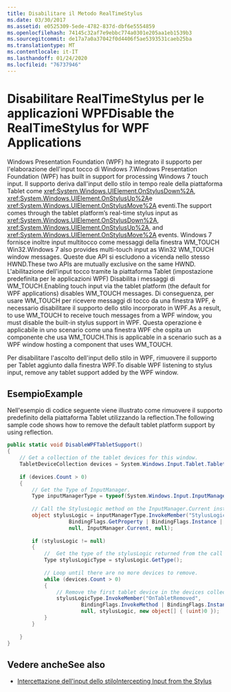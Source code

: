 ```yaml
---
title: Disabilitare il Metodo RealTimeStylus
ms.date: 03/30/2017
ms.assetid: e0525309-5ede-4782-837d-dbf6e5554859
ms.openlocfilehash: 74145c32af7e9ebbc774a0301e205aa1eb1539b3
ms.sourcegitcommit: de17a7a0a37042f0d4406f5ae5393531caeb25ba
ms.translationtype: MT
ms.contentlocale: it-IT
ms.lasthandoff: 01/24/2020
ms.locfileid: "76737946"
---
```

# <a name="disable-the-realtimestylus-for-wpf-applications"></a><span data-ttu-id="1310e-102">Disabilitare RealTimeStylus per le applicazioni WPF</span><span class="sxs-lookup"><span data-stu-id="1310e-102">Disable the RealTimeStylus for WPF Applications</span></span>

<span data-ttu-id="1310e-103">Windows Presentation Foundation (WPF) ha integrato il supporto per l'elaborazione dell'input tocco di Windows 7.</span><span class="sxs-lookup"><span data-stu-id="1310e-103">Windows Presentation Foundation (WPF) has built in support for processing Windows 7 touch input.</span></span> <span data-ttu-id="1310e-104">Il supporto deriva dall'input dello stilo in tempo reale della piattaforma Tablet come <xref:System.Windows.UIElement.OnStylusDown%2A>, <xref:System.Windows.UIElement.OnStylusUp%2A>e <xref:System.Windows.UIElement.OnStylusMove%2A> eventi.</span><span class="sxs-lookup"><span data-stu-id="1310e-104">The support comes through the tablet platform’s real-time stylus input as <xref:System.Windows.UIElement.OnStylusDown%2A>, <xref:System.Windows.UIElement.OnStylusUp%2A>, and <xref:System.Windows.UIElement.OnStylusMove%2A> events.</span></span> <span data-ttu-id="1310e-105">Windows 7 fornisce inoltre input multitocco come messaggi della finestra WM_TOUCH Win32.</span><span class="sxs-lookup"><span data-stu-id="1310e-105">Windows 7 also provides multi-touch input as Win32 WM_TOUCH window messages.</span></span> <span data-ttu-id="1310e-106">Queste due API si escludono a vicenda nello stesso HWND.</span><span class="sxs-lookup"><span data-stu-id="1310e-106">These two APIs are mutually exclusive on the same HWND.</span></span> <span data-ttu-id="1310e-107">L'abilitazione dell'input tocco tramite la piattaforma Tablet (impostazione predefinita per le applicazioni WPF) Disabilita i messaggi di WM_TOUCH.</span><span class="sxs-lookup"><span data-stu-id="1310e-107">Enabling touch input via the tablet platform (the default for WPF applications) disables WM_TOUCH messages.</span></span> <span data-ttu-id="1310e-108">Di conseguenza, per usare WM_TOUCH per ricevere messaggi di tocco da una finestra WPF, è necessario disabilitare il supporto dello stilo incorporato in WPF.</span><span class="sxs-lookup"><span data-stu-id="1310e-108">As a result, to use WM_TOUCH to receive touch messages from a WPF window, you must disable the built-in stylus support in WPF.</span></span> <span data-ttu-id="1310e-109">Questa operazione è applicabile in uno scenario come una finestra WPF che ospita un componente che usa WM_TOUCH.</span><span class="sxs-lookup"><span data-stu-id="1310e-109">This is applicable in a scenario such as a WPF window hosting a component that uses WM_TOUCH.</span></span>  
  
 <span data-ttu-id="1310e-110">Per disabilitare l'ascolto dell'input dello stilo in WPF, rimuovere il supporto per Tablet aggiunto dalla finestra WPF.</span><span class="sxs-lookup"><span data-stu-id="1310e-110">To disable WPF listening to stylus input, remove any tablet support added by the WPF window.</span></span>  
  
## <a name="example"></a><span data-ttu-id="1310e-111">Esempio</span><span class="sxs-lookup"><span data-stu-id="1310e-111">Example</span></span>  
 <span data-ttu-id="1310e-112">Nell'esempio di codice seguente viene illustrato come rimuovere il supporto predefinito della piattaforma Tablet utilizzando la reflection.</span><span class="sxs-lookup"><span data-stu-id="1310e-112">The following sample code shows how to remove the default tablet platform support by using reflection.</span></span>  
  
```csharp  
public static void DisableWPFTabletSupport()  
{  
    // Get a collection of the tablet devices for this window.    
    TabletDeviceCollection devices = System.Windows.Input.Tablet.TabletDevices;  
  
    if (devices.Count > 0)  
    {     
        // Get the Type of InputManager.  
        Type inputManagerType = typeof(System.Windows.Input.InputManager);  
  
        // Call the StylusLogic method on the InputManager.Current instance.  
        object stylusLogic = inputManagerType.InvokeMember("StylusLogic",  
                    BindingFlags.GetProperty | BindingFlags.Instance | BindingFlags.NonPublic,  
                    null, InputManager.Current, null);  
  
        if (stylusLogic != null)  
        {  
            //  Get the type of the stylusLogic returned from the call to StylusLogic.  
            Type stylusLogicType = stylusLogic.GetType();  
  
            // Loop until there are no more devices to remove.  
            while (devices.Count > 0)  
            {  
                // Remove the first tablet device in the devices collection.  
                stylusLogicType.InvokeMember("OnTabletRemoved",  
                        BindingFlags.InvokeMethod | BindingFlags.Instance | BindingFlags.NonPublic,  
                        null, stylusLogic, new object[] { (uint)0 });  
            }                  
        }  
  
    }  
}  
```  
  
## <a name="see-also"></a><span data-ttu-id="1310e-113">Vedere anche</span><span class="sxs-lookup"><span data-stu-id="1310e-113">See also</span></span>

- [<span data-ttu-id="1310e-114">Intercettazione dell'input dello stilo</span><span class="sxs-lookup"><span data-stu-id="1310e-114">Intercepting Input from the Stylus</span></span>](intercepting-input-from-the-stylus.md)
